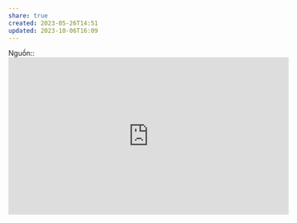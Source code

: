 ```yaml
---
share: true
created: 2023-05-26T14:51
updated: 2023-10-06T16:09
---
```


Nguồn:: <iframe width="560" height="315" src="https://www.youtube.com/embed/VBwWbFpkltg?start=3284" title="YouTube video player" frameborder="0" allow="accelerometer; autoplay; clipboard-write; encrypted-media; gyroscope; picture-in-picture; web-share" allowfullscreen></iframe>
